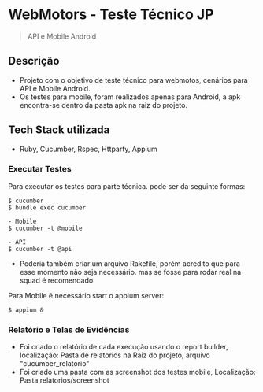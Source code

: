 # WebMotors - Teste Técnico JP
> API e Mobile Android

## Descrição
- Projeto com o objetivo de teste técnico para webmotos, cenários para API e Mobile Android.
- Os testes para mobile, foram realizados apenas para Android, a apk encontra-se dentro da pasta apk na raiz do projeto.

## Tech Stack utilizada
- Ruby, Cucumber, Rspec, Httparty, Appium

### Executar Testes
  Para executar os testes para parte técnica. pode ser da seguinte formas:
  ```  
  $ cucumber
  $ bundle exec cucumber

- Mobile
  $ cucumber -t @mobile
  
 - API
  $ cucumber -t @api 

```
 - Poderia também criar um arquivo Rakefile, porém acredito que para esse momento não seja necessário. mas se fosse para rodar real na squad é recomendado.


Para Mobile é necessário start o appium server:
 ```  
$ appium &

 ```  
### Relatório e Telas de Evidências 

- Foi criado o relatório de cada execução usando o report builder, localização: Pasta de relatorios na Raiz do projeto, arquivo "cucumber_relatorio"
- Foi criado uma pasta com as screenshot dos testes mobile, Localização: Pasta relatorios/screenshot
